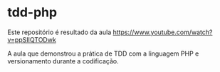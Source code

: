 # tdd-php

Este repositório é resultado da aula https://www.youtube.com/watch?v=ppSIIQTODwk

A aula que demonstrou a prática de TDD com a linguagem PHP e versionamento durante a codificação.
